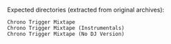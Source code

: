 Expected directories (extracted from original archives):

```
Chrono Trigger Mixtape
Chrono Trigger Mixtape (Instrumentals)
Chrono Trigger Mixtape (No DJ Version)
```
